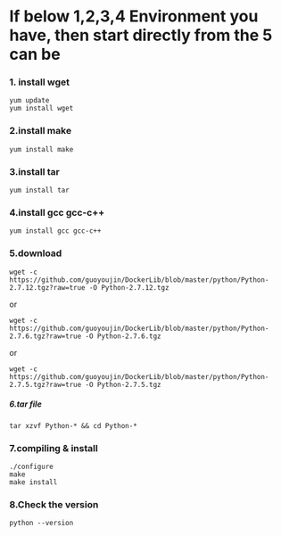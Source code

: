 # If below 1,2,3,4 Environment you have, then start directly from the 5 can be
### 1. install wget
```shell
yum update
yum install wget
```

### 2.install make
```shell
yum install make
```

### 3.install tar
```shell
yum install tar
```

### 4.install gcc gcc-c++
```shell
yum install gcc gcc-c++
```

### 5.download
```shell
wget -c https://github.com/guoyoujin/DockerLib/blob/master/python/Python-2.7.12.tgz?raw=true -O Python-2.7.12.tgz
```
or
```
wget -c https://github.com/guoyoujin/DockerLib/blob/master/python/Python-2.7.6.tgz?raw=true -O Python-2.7.6.tgz
```
or
```
wget -c https://github.com/guoyoujin/DockerLib/blob/master/python/Python-2.7.5.tgz?raw=true -O Python-2.7.5.tgz
```

##### 6.tar file
```shell
tar xzvf Python-* && cd Python-*
```

### 7.compiling & install
```shell
./configure
make
make install
```

### 8.Check the version
```
python --version
```